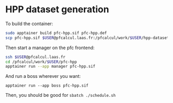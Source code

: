 # HPP dataset generation

To build the container:

```bash
sudo apptainer build pfc-hpp.sif pfc-hpp.def
scp pfc-hpp.sif $USER@pfcalcul.laas.fr:/pfcalcul/work/$USER/hpp-dataset/
```

Then start a manager on the pfc frontend:
```bash
ssh $USER@pfcalcul.laas.fr
cd /pfcalcul/work/$USER/pfc-hpp
apptainer run --app manager pfc-hpp.sif
```

And run a boss wherever you want:
```
apptainer run --app boss pfc-hpp.sif
```

Then, you should be good for `sbatch ./schedule.sh`
